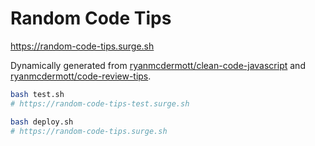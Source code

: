 # Random Code Tips

<https://random-code-tips.surge.sh>

Dynamically generated from [ryanmcdermott/clean-code-javascript](https://github.com/ryanmcdermott/clean-code-javascript) and [ryanmcdermott/code-review-tips](https://github.com/ryanmcdermott/code-review-tips).

```bash
bash test.sh
# https://random-code-tips-test.surge.sh
```

```bash
bash deploy.sh
# https://random-code-tips.surge.sh
```
